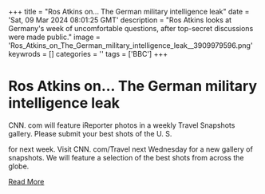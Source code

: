 +++
title = "Ros Atkins on... The German military intelligence leak"
date = 'Sat, 09 Mar 2024 08:01:25 GMT'
description = "Ros Atkins looks at Germany's week of uncomfortable questions, after top-secret discussions were made public."
image = 'Ros_Atkins_on_The_German_military_intelligence_leak__3909979596.png'
keywrods =  []
categories = ''
tags = ['BBC']
+++

# Ros Atkins on... The German military intelligence leak

CNN.
com will feature iReporter photos in a weekly Travel Snapshots gallery.
Please submit your best shots of the U.
S.

for next week.
Visit CNN.
com/Travel next Wednesday for a new gallery of snapshots.
We will feature a selection of the best shots from across the globe.


[Read More](https://www.bbc.co.uk/news/world-europe-68517913)

